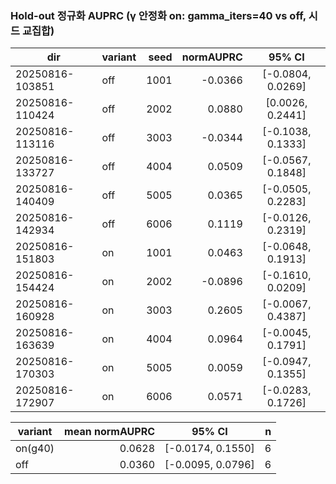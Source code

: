 ### Hold-out 정규화 AUPRC (γ 안정화 on: gamma_iters=40 vs off, 시드 교집합)

| dir | variant | seed | normAUPRC | 95% CI |
|---|---|---:|---:|:---:|
| 20250816-103851 | off | 1001 | -0.0366 | [-0.0804, 0.0269] |
| 20250816-110424 | off | 2002 | 0.0880 | [0.0026, 0.2441] |
| 20250816-113116 | off | 3003 | -0.0344 | [-0.1038, 0.1333] |
| 20250816-133727 | off | 4004 | 0.0509 | [-0.0567, 0.1848] |
| 20250816-140409 | off | 5005 | 0.0365 | [-0.0505, 0.2283] |
| 20250816-142934 | off | 6006 | 0.1119 | [-0.0126, 0.2319] |
| 20250816-151803 | on | 1001 | 0.0463 | [-0.0648, 0.1913] |
| 20250816-154424 | on | 2002 | -0.0896 | [-0.1610, 0.0209] |
| 20250816-160928 | on | 3003 | 0.2605 | [-0.0067, 0.4387] |
| 20250816-163639 | on | 4004 | 0.0964 | [-0.0045, 0.1791] |
| 20250816-170303 | on | 5005 | 0.0059 | [-0.0947, 0.1355] |
| 20250816-172907 | on | 6006 | 0.0571 | [-0.0283, 0.1726] |

| variant | mean normAUPRC | 95% CI | n |
|---|---:|:---:|---:|
| on(g40) | 0.0628 | [-0.0174, 0.1550] | 6 |
| off     | 0.0360 | [-0.0095, 0.0796] | 6 |